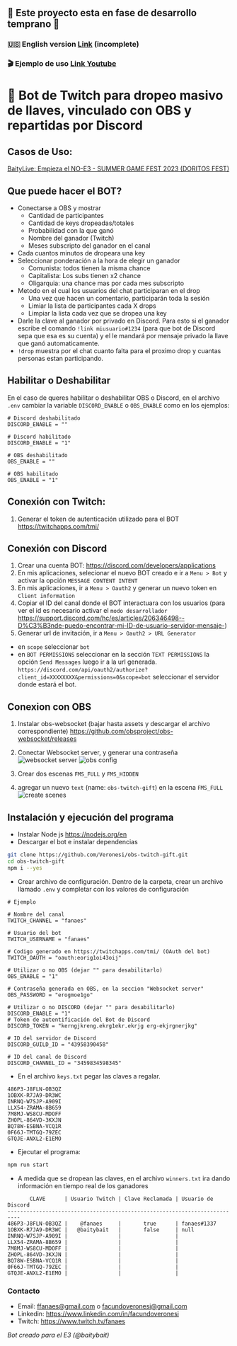 ## 🚧 Este proyecto esta en fase de desarrollo temprano 🚧

### 🇺🇸 English version [Link](https://github.com/Veronesi/obs-twitch-gift/blob/main/docs/read-EN.md) (incomplete)

### 🎬 Ejemplo de uso [Link Youtube](https://youtu.be/e1U6CvC_dgU)

# 🎁 Bot de Twitch para dropeo masivo de llaves, vinculado con OBS y repartidas por Discord

## Casos de Uso:
[BaityLive: Empieza el NO-E3 - SUMMER GAME FEST 2023 (DORITOS FEST)](https://www.youtube.com/watch?v=OfCf0L9I73g)

## Que puede hacer el BOT?
- Conectarse a OBS y mostrar
  - Cantidad de participantes
  - Cantidad de keys dropeadas/totales
  - Probabilidad con la que ganó
  - Nombre del ganador (Twitch)
  - Meses subscripto del ganador en el canal
- Cada cuantos minutos de dropeara una key
- Seleccionar ponderación a la hora de elegir un ganador
  - Comunista: todos tienen la misma chance 
  - Capitalista: Los subs tienen x2 chance
  - Oligarquia: una chance mas por cada mes subscripto 
- Metodo en el cual los usuarios del chat participaran en el drop
  -  Una vez que hacen un comentario, participarán toda la sesión
  -  Limiar la lista de participantes cada X drops 
  -  Limpiar la lista cada vez que se dropea una key
- Darle la clave al ganador por privado en Discord. Para esto si el ganador escribe el comando `!link miusuario#1234` (para que bot de Discord sepa que esa es su cuenta) y el le mandará por mensaje privado la llave que ganó automaticamente.
- `!drop` muestra por el chat cuanto falta para el proximo drop y cuantas personas estan participando.
  
## Habilitar o Deshabilitar
En el caso de queres habilitar o deshabilitar OBS o Discord, en el archivo `.env` cambiar la variable `DISCORD_ENABLE` o `OBS_ENABLE` como en los ejemplos:
```env
# Discord deshabilitado
DISCORD_ENABLE = ""

# Discord habilitado
DISCORD_ENABLE = "1"

# OBS deshabilitado
OBS_ENABLE = ""

# OBS habilitado
OBS_ENABLE = "1"
```

## Conexión con Twitch:
1. Generar el token de autenticación utilizado para el BOT
https://twitchapps.com/tmi/


## Conexión con Discord
1. Crear una cuenta BOT:
https://discord.com/developers/applications
2. En mis aplicaciones, selecionar el nuevo BOT creado e ir a `Menu > Bot` y activar la opción `MESSAGE CONTENT INTENT`
3. En mis aplicaciones, ir a `Menu > Oauth2` y generar un nuevo token en `Client information`
4. Copiar el ID del canal donde el BOT interactuara con los usuarios (para ver el id es necesario activar el `modo desarrollador` https://support.discord.com/hc/es/articles/206346498--D%C3%B3nde-puedo-encontrar-mi-ID-de-usuario-servidor-mensaje-)
5. Generar url de invitación, ir a `Menu > Oauth2 > URL Generator`
- en `scope` seleccionar `bot`
- en `BOT PERMISSIONS` seleccionar en la sección `TEXT PERMISSIONS` la opción `Send Messages`
luego ir a la url generada. `https://discord.com/api/oauth2/authorize?client_id=XXXXXXXX&permissions=0&scope=bot` seleccionar el servidor donde estará el bot.

## Conexion con OBS
1. Instalar obs-websocket (bajar hasta assets y descargar el archivo correspondiente) https://github.com/obsproject/obs-websocket/releases
2. Conectar Websocket server, y generar una contraseña
![websocket server](https://github.com/Veronesi/obs-twitch-gift/blob/main/docs/images/websocket-server.png)
![obs config](https://github.com/Veronesi/obs-twitch-gift/blob/main/docs/images/obs-config.png)

3. Crear dos escenas `FMS_FULL` y `FMS_HIDDEN`
4. agregar un nuevo `text` (name: `obs-twitch-gift`) en la escena `FMS_FULL`
![create scenes](https://github.com/Veronesi/obs-twitch-gift/blob/main/docs/images/create-scenes.png)

## Instalación y ejecución del programa
- Instalar Node js https://nodejs.org/en
- Descargar el bot e instalar dependencias
```bash
git clone https://github.com/Veronesi/obs-twitch-gift.git
cd obs-twitch-gift
npm i --yes
```
- Crear archivo de configuración. Dentro de la carpeta, crear un archivo llamado `.env` y completar con los valores de configuración
```env
# Ejemplo

# Nombre del canal
TWITCH_CHANNEL = "fanaes"

# Usuario del bot 
TWITCH_USERNAME = "fanaes"

# Codigo generado en https://twitchapps.com/tmi/ (OAuth del bot)
TWITCH_OAUTH = "oauth:eorig1oi43oij"

# Utilizar o no OBS (dejar "" para desabilitarlo)
OBS_ENABLE = "1"

# Contraseña generada en OBS, en la seccion "Websocket server"
OBS_PASSWORD = "erogmoe1go"

# Utilizar o no DISCORD (dejar "" para desabilitarlo)
DISCORD_ENABLE = "1"
# Token de autentificación del Bot de Discord
DISCORD_TOKEN = "kerngjkreng.ekrg1ekr.ekrjg erg-ekjrgnerjkg"

# ID del servidor de Discord
DISCORD_GUILD_ID = "43958390458"

# ID del canal de Discord
DISCORD_CHANNEL_ID = "3459834598345"
```
- En el archivo `keys.txt` pegar las claves a regalar.
```
486P3-J8FLN-OB3QZ
1OBXK-R7JA9-DR3WC
INRNQ-W7SJP-A909I
LLX54-ZRAMA-8B659
7M8MJ-WS8CU-MDOFF
ZHOPL-864VD-3KXJN
BQ78W-ESBNA-VCQ1R
0F66J-TMTGQ-79ZEC
GTQJE-ANXL2-E1EMO
```
- Ejecutar el programa:
```bash
npm run start
```
- A medida que se dropean las claves, en el archivo `winners.txt` ira dando información en tiempo real de los ganadores
```
       CLAVE      | Usuario Twitch | Clave Reclamada | Usuario de Discord
--------------------------------------------------------------------------
486P3-J8FLN-OB3QZ |    @fanaes     |       true      | fanaes#1337 
1OBXK-R7JA9-DR3WC |   @baitybait   |       false     | null 
INRNQ-W7SJP-A909I |                |                 |
LLX54-ZRAMA-8B659 |                |                 |
7M8MJ-WS8CU-MDOFF |                |                 |
ZHOPL-864VD-3KXJN |                |                 |
BQ78W-ESBNA-VCQ1R |                |                 |
0F66J-TMTGQ-79ZEC |                |                 |
GTQJE-ANXL2-E1EMO |                |                 |
```


### Contacto
- Email: ffanaes@gmail.com o facundoveronesi@gmail.com
- Linkedin: https://www.linkedin.com/in/facundoveronesi
- Twitch: https://www.twitch.tv/fanaes

_Bot creado para el E3 (@baitybait)_
